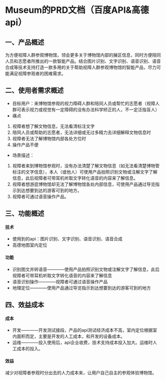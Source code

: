 # Museum的PRD文档（百度API&高德api）
## 一、产品概述
为方便视障人群参观博物馆，领会更多关于博物馆内部的展区信息，同时方便陪同人员和志愿者所推出的一款智能产品。结合图片识别、文字识别、语音识别、语音合成等技术支持打造一款多用的关于帮助视障人群参观博物馆的智能产品，尽力可能满足视障参观者的困难需求。
## 二、使用者需求概述
* 目标用户：来博物馆参观的视力障碍人群和陪同人员或帮忙的志愿者（视障人群可表示视力或视觉有一定障碍的没有办法科学矫正的人，不一定泛指盲人）
* 痛点
1. 视障者想了解文物信息，无法看清标注文字
2. 陪同人员或帮助的志愿者，无法详细或无过多精力去详细解释文物信息时
3. 视障者无法了解博物馆内部各处方位时
4. 操作产品不便
* 场景描述：
1. 视障者来到博物馆参观时，没有办法清楚了解文物信息（如无法看清楚博物管标注的文字信息），本人（或他人）可使用产品拍照识别文物或注解文字了解信息，此后视障者可带耳机听取文字转化语音的内容来了解信息。
2. 视障者想游逛博物馆却无法了解博物馆各处内部信息，可使用产品通过导览指示到达想要到达的游客可到的地方。
3. 视障者可通过语音操作产品。
## 三、功能概述
#### 技术
* 使用到的api：图片识别、文字识别、语音识别、语音合成
* 高德地图室内定位
#### 功能
* 识别图文并转语音————使用产品拍照识别文物或注解文字了解信息，此后视障者可带耳机听取文字转化语音的内容来了解信息
* 语音识别操作————视障者可通过语音操作产品
* 地理定位————使用产品通过导览指示到达想要到达的游客可到的地方
## 四、效益成本
#### 成本
* 开发————开发测试接段，产品的api测试经济成本不高，室内定位根据室内面积而定，主要是开发的人工成本，和开发的设备成本。
* 运维————投入使用后，api企业收费，技术支持成本投入加大。运维时人工成本的投入。
#### 效益
减少对视障者参观时分出去的人力成本来，让用户自己自主的参观体验博物馆。


